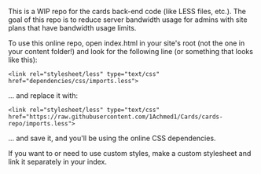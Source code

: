 This is a WIP repo for the cards back-end code (like LESS files, etc.). The goal of this repo is to reduce server bandwidth usage for admins with site plans that have bandwidth usage limits.

To use this online repo, open index.html in your site's root (not the one in your content folder!) and look for the following line (or something that looks like this):

`<link rel="stylesheet/less" type="text/css" href="dependencies/css/imports.less">`

... and replace it with:

`<link rel="stylesheet/less" type="text/css" href="https://raw.githubusercontent.com/1Achmed1/Cards/cards-repo/imports.less">`

... and save it, and you'll be using the online CSS dependencies.

If you want to or need to use custom styles, make a custom stylesheet and link it separately in your index.
